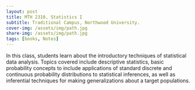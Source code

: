 ```yaml
---
layout: post
title: MTH 2310, Statistics I
subtitle: Traditional Campus, Northwood University.
cover-img: /assets/img/path.jpg
share-img: /assets/img/path.jpg
tags: [books, Notes]
---
```


In this class, students learn about the introductory techniques of statistical data analysis. Topics covered include descriptive statistics, basic probability concepts to include applications of standard discrete and continuous probability distributions to statistical inferences, as well as inferential techniques for making generalizations about a target populations.
